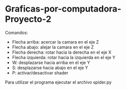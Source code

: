 # Graficas-por-computadora-Proyecto-2

Comandos:

- Flecha arriba: acercar la camara en el eje Z
- Flecha abajo: alejar la camara en el eje Z
- Flecha derecha: rotar hacia la derecha en el eje X
- Flecha izquierda: rotar hacia la izquierda en el eje Y
- W: desplazarse hacia arriba en el eje Y
- S: desplazarse hacia abajo en el eje Y
- P: activar/desactivar shader

Para utilizar el programa ejecutar el archivo spider.py
